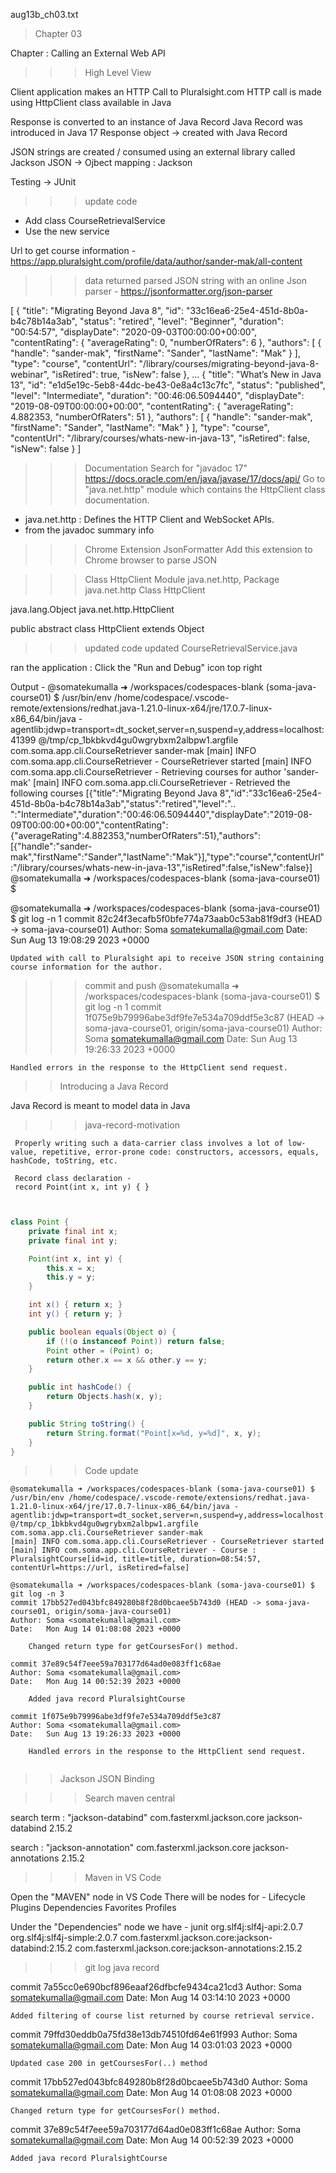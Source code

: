 aug13b_ch03.txt

> Chapter 03

Chapter : Calling an External Web API

>>> High Level View

Client application makes an HTTP Call to Pluralsight.com
HTTP call is made using HttpClient class available in Java

Response is converted to an instance of Java Record
Java Record was introduced in Java 17
Response object -> created with Java Record 

JSON strings are created / consumed using an external library called Jackson
JSON -> Ojbect mapping : Jackson 

Testing -> JUnit 


>>> update code 
- Add class CourseRetrievalService
- Use the new service

Url to get course information -
https://app.pluralsight.com/profile/data/author/sander-mak/all-content


>>> data returned 
parsed JSON string with an online Json parser -
https://jsonformatter.org/json-parser


[
  {
    "title": "Migrating Beyond Java 8",
    "id": "33c16ea6-25e4-451d-8b0a-b4c78b14a3ab",
    "status": "retired",
    "level": "Beginner",
    "duration": "00:54:57",
    "displayDate": "2020-09-03T00:00:00+00:00",
    "contentRating": {
      "averageRating": 0,
      "numberOfRaters": 6
    },
    "authors": [
      {
        "handle": "sander-mak",
        "firstName": "Sander",
        "lastName": "Mak"
      }
    ],
    "type": "course",
    "contentUrl": "/library/courses/migrating-beyond-java-8-webinar",
    "isRetired": true,
    "isNew": false
  },
  ...
  {
    "title": "What’s New in Java 13",
    "id": "e1d5e19c-5eb8-44dc-be43-0e8a4c13c7fc",
    "status": "published",
    "level": "Intermediate",
    "duration": "00:46:06.5094440",
    "displayDate": "2019-08-09T00:00:00+00:00",
    "contentRating": {
      "averageRating": 4.882353,
      "numberOfRaters": 51
    },
    "authors": [
      {
        "handle": "sander-mak",
        "firstName": "Sander",
        "lastName": "Mak"
      }
    ],
    "type": "course",
    "contentUrl": "/library/courses/whats-new-in-java-13",
    "isRetired": false,
    "isNew": false
  }
]

>>> Documentation 
Search for "javadoc 17"
https://docs.oracle.com/en/java/javase/17/docs/api/
Go to "java.net.http" module which contains the HttpClient class documentation.
- java.net.http : Defines the HTTP Client and WebSocket APIs.
- from the javadoc summary info 



>>> Chrome Extension JsonFormatter
Add this extension to Chrome browser to parse JSON 

>>> Class HttpClient 
Module java.net.http, Package java.net.http
Class HttpClient

java.lang.Object
java.net.http.HttpClient

public abstract class HttpClient
extends Object

>>> updated code 
updated CourseRetrievalService.java 

ran the application : Click the "Run and Debug" icon top right

Output -
@somatekumalla ➜ /workspaces/codespaces-blank (soma-java-course01) $  /usr/bin/env /home/codespace/.vscode-remote/extensions/redhat.java-1.21.0-linux-x64/jre/17.0.7-linux-x86_64/bin/java -agentlib:jdwp=transport=dt_socket,server=n,suspend=y,address=localhost:41399 @/tmp/cp_1bkbkvd4gu0wgrybxm2albpw1.argfile com.soma.app.cli.CourseRetriever sander-mak 
[main] INFO com.soma.app.cli.CourseRetriever - CourseRetriever started
[main] INFO com.soma.app.cli.CourseRetriever - Retrieving courses for author 'sander-mak'
[main] INFO com.soma.app.cli.CourseRetriever - Retrieved the following courses [{"title":"Migrating Beyond Java 8","id":"33c16ea6-25e4-451d-8b0a-b4c78b14a3ab","status":"retired","level":"..
":"Intermediate","duration":"00:46:06.5094440","displayDate":"2019-08-09T00:00:00+00:00","contentRating":{"averageRating":4.882353,"numberOfRaters":51},"authors":[{"handle":"sander-mak","firstName":"Sander","lastName":"Mak"}],"type":"course","contentUrl":"/library/courses/whats-new-in-java-13","isRetired":false,"isNew":false}]
@somatekumalla ➜ /workspaces/codespaces-blank (soma-java-course01) $ 

@somatekumalla ➜ /workspaces/codespaces-blank (soma-java-course01) $ git log -n 1
commit 82c24f3ecafb5f0bfe774a73aab0c53ab81f9df3 (HEAD -> soma-java-course01)
Author: Soma <somatekumalla@gmail.com>
Date:   Sun Aug 13 19:08:29 2023 +0000

    Updated with call to Pluralsight api to receive JSON string containing course information for the author.
	

>>> commit and push
@somatekumalla ➜ /workspaces/codespaces-blank (soma-java-course01) $ git log -n 1
commit 1f075e9b79996abe3df9fe7e534a709ddf5e3c87 (HEAD -> soma-java-course01, origin/soma-java-course01)
Author: Soma <somatekumalla@gmail.com>
Date:   Sun Aug 13 19:26:33 2023 +0000

    Handled errors in the response to the HttpClient send request.
	
>> Introducing a Java Record 

Java Record is meant to model data in Java 

>>> java-record-motivation

```
 Properly writing such a data-carrier class involves a lot of low-value, repetitive, error-prone code: constructors, accessors, equals, hashCode, toString, etc. 
 
 Record class declaration -
 record Point(int x, int y) { }
 
 
```

```java 
class Point {
    private final int x;
    private final int y;

    Point(int x, int y) {
        this.x = x;
        this.y = y;
    }

    int x() { return x; }
    int y() { return y; }

    public boolean equals(Object o) {
        if (!(o instanceof Point)) return false;
        Point other = (Point) o;
        return other.x == x && other.y == y;
    }

    public int hashCode() {
        return Objects.hash(x, y);
    }

    public String toString() {
        return String.format("Point[x=%d, y=%d]", x, y);
    }
}
```

>>> Code update 

```
@somatekumalla ➜ /workspaces/codespaces-blank (soma-java-course01) $  /usr/bin/env /home/codespace/.vscode-remote/extensions/redhat.java-1.21.0-linux-x64/jre/17.0.7-linux-x86_64/bin/java -agentlib:jdwp=transport=dt_socket,server=n,suspend=y,address=localhost:41001 @/tmp/cp_1bkbkvd4gu0wgrybxm2albpw1.argfile com.soma.app.cli.CourseRetriever sander-mak 
[main] INFO com.soma.app.cli.CourseRetriever - CourseRetriever started
[main] INFO com.soma.app.cli.CourseRetriever - Course : PluralsightCourse[id=id, title=title, duration=08:54:57, contentUrl=https://url, isRetired=false]

@somatekumalla ➜ /workspaces/codespaces-blank (soma-java-course01) $ git log -n 3
commit 17bb527ed043bfc849280b8f28d0bcaee5b743d0 (HEAD -> soma-java-course01, origin/soma-java-course01)
Author: Soma <somatekumalla@gmail.com>
Date:   Mon Aug 14 01:08:08 2023 +0000

    Changed return type for getCoursesFor() method.

commit 37e89c54f7eee59a703177d64ad0e083ff1c68ae
Author: Soma <somatekumalla@gmail.com>
Date:   Mon Aug 14 00:52:39 2023 +0000

    Added java record PluralsightCourse

commit 1f075e9b79996abe3df9fe7e534a709ddf5e3c87
Author: Soma <somatekumalla@gmail.com>
Date:   Sun Aug 13 19:26:33 2023 +0000

    Handled errors in the response to the HttpClient send request.
	
```


>> Jackson JSON Binding 

>>> Search maven central 

search term : "jackson-databind"
<dependency>
    <groupId>com.fasterxml.jackson.core</groupId>
    <artifactId>jackson-databind</artifactId>
    <version>2.15.2</version>
</dependency>

search : "jackson-annotation"
<dependency>
    <groupId>com.fasterxml.jackson.core</groupId>
    <artifactId>jackson-annotations</artifactId>
    <version>2.15.2</version>
</dependency>

>>> Maven in VS Code 

Open the "MAVEN" node in VS Code 
There will be nodes for -
Lifecycle
Plugins
Dependencies
Favorites
Profiles

Under the "Dependencies" node we have -
junit
org.slf4j:slf4j-api:2.0.7
org.slf4j:slf4j-simple:2.0.7
com.fasterxml.jackson.core:jackson-databind:2.15.2
com.fasterxml.jackson.core:jackson-annotations:2.15.2


>>> git log java record

commit 7a55cc0e690bcf896eaaf26dfbcfe9434ca21cd3
Author: Soma <somatekumalla@gmail.com>
Date:   Mon Aug 14 03:14:10 2023 +0000

    Added filtering of course list returned by course retrieval service.

commit 79ffd30eddb0a75fd38e13db74510fd64e61f993
Author: Soma <somatekumalla@gmail.com>
Date:   Mon Aug 14 03:01:03 2023 +0000

    Updated case 200 in getCoursesFor(..) method

commit 17bb527ed043bfc849280b8f28d0bcaee5b743d0
Author: Soma <somatekumalla@gmail.com>
Date:   Mon Aug 14 01:08:08 2023 +0000

    Changed return type for getCoursesFor() method.

commit 37e89c54f7eee59a703177d64ad0e083ff1c68ae
Author: Soma <somatekumalla@gmail.com>
Date:   Mon Aug 14 00:52:39 2023 +0000

    Added java record PluralsightCourse











